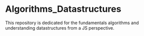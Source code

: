 # Algorithms_Datastructures

This repository is dedicated for the fundamentals algorithms and understanding datastructures from a JS perspective.

